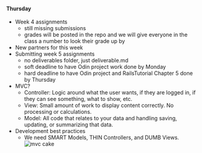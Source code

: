#### Thursday
- Week 4 assignments
  - still missing submissions
  - grades will be posted in the repo and we will give everyone in the class a number to look their grade up by
- New partners for this week
- Submitting week 5 assignments
  - no deliverables folder, just deliverable.md
  - soft deadline to have Odin project work done by Monday
  - hard deadline to have Odin project and RailsTutorial Chapter 5 done by Thursday
- MVC?
  - Controller: Logic around what the user wants, if they are logged in, if they can see something, what to show, etc.
  - View: Small amount of work to display content correctly.  No processing or calculations.
  - Model: All code that relates to your data and handling saving, updating, or summarizing that data.
- Development best practices<br>
  - We need SMART Models, THIN Controllers, and DUMB Views.
![mvc cake](http://slash7.com/assets/2007/2/12/layercake.png)
